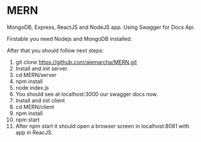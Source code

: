# MERN
MongoDB, Express, ReactJS and NodeJS app. Using Swagger for Docs Api.

Firstable you need Nodejs and MongoDB installed.

After that you should follow next steps:
1. git clone https://github.com/alemarcha/MERN.git
2. Install and init server.
3. cd MERN/server
4. npm install
5. node index.js
6. You should see at localhost:3000 our swagger docs now.
7. Install and init client
8. cd MERN/client
9. npm install
10. npm start
11. After npm start it should open a browser screen in localhost:8081 with app in ReacJS.
